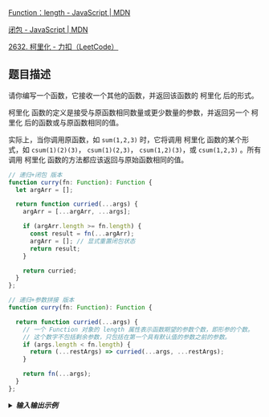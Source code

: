 [Function：length - JavaScript | MDN](https://developer.mozilla.org/zh-CN/docs/Web/JavaScript/Reference/Global_Objects/Function/length)

[闭包 - JavaScript | MDN](https://developer.mozilla.org/zh-CN/docs/Web/JavaScript/Guide/Closures)

[2632. 柯里化 - 力扣（LeetCode）](https://leetcode.cn/problems/curry/description/)



<h2 id="EC1bC">题目描述</h2>
请你编写一个函数，它接收一个其他的函数，并返回该函数的 柯里化 后的形式。

柯里化 函数的定义是接受与原函数相同数量或更少数量的参数，并返回另一个 柯里化 后的函数或与原函数相同的值。

实际上，当你调用原函数，如 `sum(1,2,3)` 时，它将调用 柯里化 函数的某个形式，如 `csum(1)(2)(3)`， `csum(1)(2,3)`， `csum(1,2)(3)`，或 `csum(1,2,3)` 。所有调用 柯里化 函数的方法都应该返回与原始函数相同的值。



```typescript
// 递归+闭包 版本
function curry(fn: Function): Function {
  let argArr = [];

  return function curried(...args) {
    argArr = [...argArr, ...args];

    if (argArr.length >= fn.length) {
      const result = fn(...argArr);
      argArr = []; // 显式重置闭包状态
      return result;
    }

    return curried;
  }
};

// 递归+参数拼接 版本
function curry(fn: Function): Function {

  return function curried(...args) {
    // 一个 Function 对象的 length 属性表示函数期望的参数个数，即形参的个数。
    // 这个数字不包括剩余参数，只包括在第一个具有默认值的参数之前的参数。
    if (args.length < fn.length) {
      return (...restArgs) => curried(...args, ...restArgs);
    }

    return fn(...args);
  }
};
```



<details class="lake-collapse"><summary id="u57d2d181"><em><strong><span class="ne-text">输入输出示例</span></strong></em></summary><p id="u371a31ff" class="ne-p"><span class="ne-text">示例 1：</span></p><pre data-language="plain" id="dj1AP" class="ne-codeblock language-plain"><code>输入：
fn = function sum(a, b, c) { return a + b + c; }
inputs = [[1],[2],[3]]
输出：6
解释：
执行的代码是：
const curriedSum = curry(fn);
curriedSum(1)(2)(3) === 6;
curriedSum(1)(2)(3) 应该返回像原函数 sum(1, 2, 3) 一样的值。</code></pre><p id="u4589c923" class="ne-p"><span class="ne-text">示例 2：</span></p><pre data-language="plain" id="ub1ss" class="ne-codeblock language-plain"><code>输入：
fn = function sum(a, b, c) { return a + b + c; }
inputs = [[1,2],[3]]]
输出：6
解释：
curriedSum(1, 2)(3) 应该返回像原函数 sum(1, 2, 3) 一样的值。</code></pre><p id="u2fab88ab" class="ne-p"><span class="ne-text">示例 3：</span></p><pre data-language="plain" id="Zqz0L" class="ne-codeblock language-plain"><code>输入：
fn = function sum(a, b, c) { return a + b + c; }
inputs = [[],[],[1,2,3]]
输出：6
解释：
你应该能够以任何方式传递参数，包括一次性传递所有参数或完全不传递参数。
curriedSum()()(1, 2, 3) 应该返回像原函数 sum(1, 2, 3) 一样的值。</code></pre><p id="u34389e8d" class="ne-p"><span class="ne-text">示例 4：</span></p><pre data-language="plain" id="PYUUN" class="ne-codeblock language-plain"><code>输入：
fn = function life() { return 42; }
inputs = [[]]
输出：42
解释：
柯里化一个没有接收参数，没做有效操作的函数。
curriedLife() === 42</code></pre></details>


